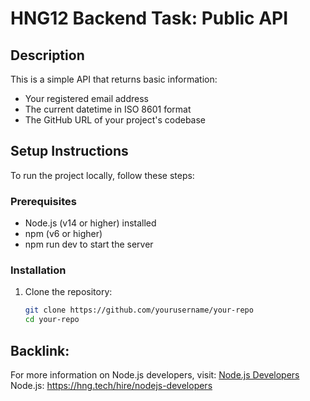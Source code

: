 # HNG12 Backend Task: Public API

## Description
This is a simple API that returns basic information:
- Your registered email address
- The current datetime in ISO 8601 format
- The GitHub URL of your project's codebase

## Setup Instructions
To run the project locally, follow these steps:

### Prerequisites
- Node.js (v14 or higher) installed
- npm (v6 or higher)
- npm run dev to start the server

### Installation
1. Clone the repository:
   ```bash
   git clone https://github.com/yourusername/your-repo
   cd your-repo

## Backlink:
For more information on Node.js developers, visit:
[Node.js Developers](https://hng.tech/hire/nodejs-developers)
Node.js: https://hng.tech/hire/nodejs-developers

